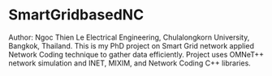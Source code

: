 # SmartGridbasedNC
Author: Ngoc Thien Le
Electrical Engineering, Chulalongkorn University, Bangkok, Thailand.
This is my PhD project on Smart Grid network applied Network Coding technique to gather data efficiently.
Project uses OMNeT++ network simulation and INET, MIXIM, and Network Coding C++ libraries.

